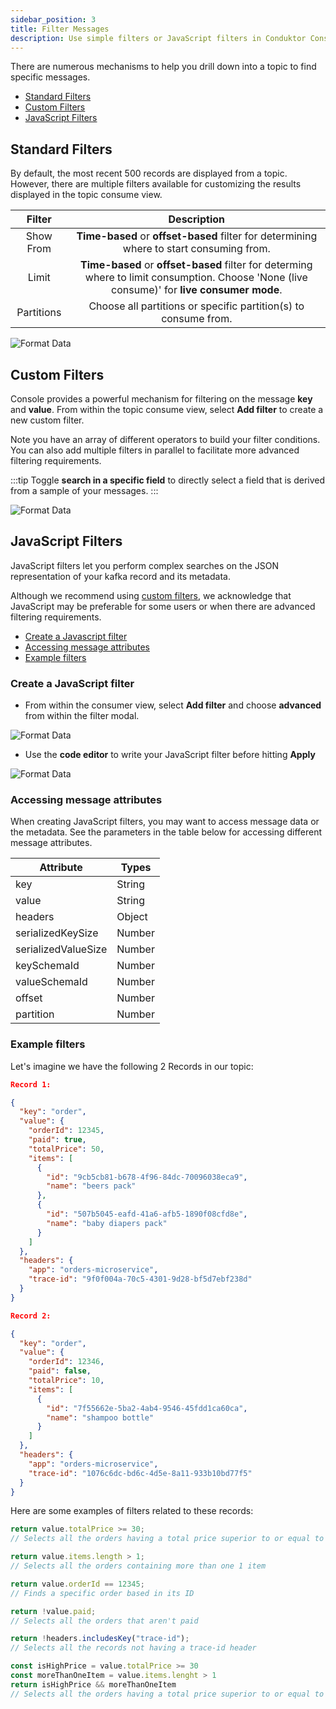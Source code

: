 ```yaml
---
sidebar_position: 3
title: Filter Messages
description: Use simple filters or JavaScript filters in Conduktor Console.
---
```


There are numerous mechanisms to help you drill down into a topic to find specific messages.

 - [Standard Filters](#standard-filters)
 - [Custom Filters](#custom-filters)
 - [JavaScript Filters](#javascript-filters)

## Standard Filters

By default, the most recent 500 records are displayed from a topic. However, there are multiple filters available for customizing the results displayed in the topic consume view. 

| Filter | Description |
|:-------:|:-------:|
| Show From | **Time-based** or **offset-based** filter for determining where to start consuming from. |
| Limit | **Time-based** or **offset-based** filter for determing where to limit consumption. Choose 'None (live consume)' for **live consumer mode**.  |
| Partitions | Choose all partitions or specific partition(s) to consume from. |

![Format Data](/img/console/console-standard-filter.png)

## Custom Filters

Console provides a powerful mechanism for filtering on the message **key** and **value**. From within the topic consume view, select **Add filter** to create a new custom filter.

Note you have an array of different operators to build your filter conditions. You can also add multiple filters in parallel to facilitate more advanced filtering requirements. 

:::tip
Toggle **search in a specific field** to directly select a field that is derived from a sample of your messages.
:::

![Format Data](/img/console/console-custom-filter.png)

## JavaScript Filters

JavaScript filters let you perform complex searches on the JSON representation of your kafka record and its metadata.  

Although we recommend using [custom filters](#custom-filters), we acknowledge that JavaScript may be preferable for some users or when there are advanced filtering requirements.

 - [Create a Javascript filter](#create-a-javascript-filter)
 - [Accessing message attributes](#accessing-message-attributes)
 - [Example filters](#example-filters)

### Create a JavaScript filter

- From within the consumer view, select **Add filter** and choose **advanced** from within the filter modal.

![Format Data](/img/console/console-js-1.png)

- Use the **code editor** to write your JavaScript filter before hitting **Apply**

![Format Data](/img/console/console-js-2.png)

### Accessing message attributes

When creating JavaScript filters, you may want to access message data or the metadata. See the parameters in the table below for accessing different message attributes.

| Attribute | Types |
|---|---|
| key | String | Number | Object |
| value | String | Number | Object |
| headers | Object |
| serializedKeySize | Number |
| serializedValueSize | Number |
| keySchemaId | Number |
| valueSchemaId | Number |
| offset | Number |
| partition | Number |

### Example filters

Let's imagine we have the following 2 Records in our topic:

```json
Record 1:

{
  "key": "order",
  "value": {
    "orderId": 12345,
    "paid": true,
    "totalPrice": 50,
    "items": [
      {
        "id": "9cb5cb81-b678-4f96-84dc-70096038eca9",
        "name": "beers pack"
      },
      {
        "id": "507b5045-eafd-41a6-afb5-1890f08cfd8e",
        "name": "baby diapers pack"
      }
    ]
  },
  "headers": {
    "app": "orders-microservice",
    "trace-id": "9f0f004a-70c5-4301-9d28-bf5d7ebf238d"
  }
}

Record 2:

{
  "key": "order",
  "value": {
    "orderId": 12346,
    "paid": false,
    "totalPrice": 10,
    "items": [
      {
        "id": "7f55662e-5ba2-4ab4-9546-45fdd1ca60ca",
        "name": "shampoo bottle"
      }
    ]
  },
  "headers": {
    "app": "orders-microservice",
    "trace-id": "1076c6dc-bd6c-4d5e-8a11-933b10bd77f5"
  }
}
```

Here are some examples of filters related to these records:

```js
return value.totalPrice >= 30;
// Selects all the orders having a total price superior to or equal to 30
```

```js
return value.items.length > 1;
// Selects all the orders containing more than one 1 item
```

```js
return value.orderId == 12345;
// Finds a specific order based in its ID
```

```js
return !value.paid;
// Selects all the orders that aren't paid
```

```js
return !headers.includesKey("trace-id");
// Selects all the records not having a trace-id header
```

```js
const isHighPrice = value.totalPrice >= 30
const moreThanOneItem = value.items.lenght > 1
return isHighPrice && moreThanOneItem
// Selects all the orders having a total price superior to or equal to 30 and having more than one 1 item
```

